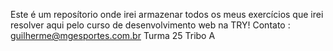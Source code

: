 Este é um reposítorio onde irei armazenar todos os meus exercícios que irei resolver aqui pelo curso de desenvolvimento web na TRY! 
Contato : guilherme@mgesportes.com.br 
Turma 25 Tribo A
